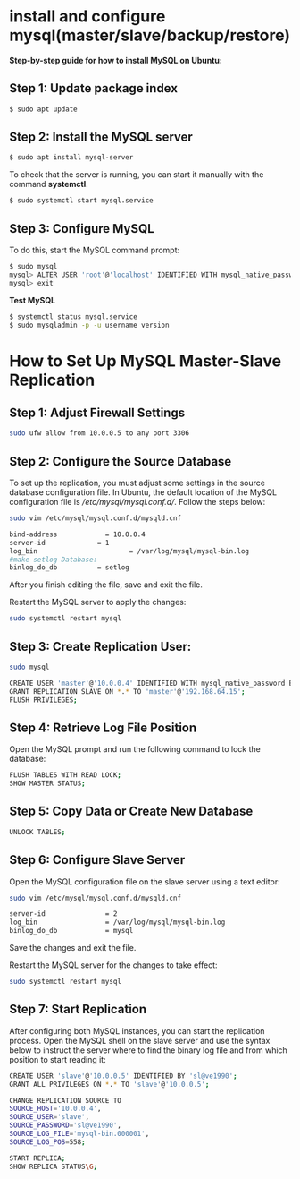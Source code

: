 # install and configure mysql(master/slave/backup/restore)

**Step-by-step guide for how to install MySQL on Ubuntu:**

## **Step 1: Update package index**

```bash
$ sudo apt update
```

## **Step 2: Install the MySQL server**

```bash
$ sudo apt install mysql-server
```

To check that the server is running, you can start it manually with the command **systemctl**.

```bash
$ sudo systemctl start mysql.service
```

## **Step 3: Configure MySQL**

To do this, start the MySQL command prompt:

```bash
$ sudo mysql
mysql> ALTER USER 'root'@'localhost' IDENTIFIED WITH mysql_native_password BY 'password';
mysql> exit
```

**Test MySQL**

```bash
$ systemctl status mysql.service
$ sudo mysqladmin -p -u username version
```

# **How to Set Up MySQL Master-Slave Replication**

## **Step 1: Adjust Firewall Settings**

```bash
sudo ufw allow from 10.0.0.5 to any port 3306
```

## **Step 2: Configure the Source Database**

To set up the replication, you must adjust some settings in the source database configuration file. In Ubuntu, the default location of the MySQL configuration file is */etc/mysql/mysql.conf.d/*. Follow the steps below:

```bash
sudo vim /etc/mysql/mysql.conf.d/mysqld.cnf

bind-address            = 10.0.0.4
server-id             = 1
log_bin                       = /var/log/mysql/mysql-bin.log
#make setlog Database:
binlog_do_db          = setlog
```

After you finish editing the file, save and exit the file.

Restart the MySQL server to apply the changes:

```bash
sudo systemctl restart mysql
```

## **Step 3: Create Replication User:**

```bash
sudo mysql

CREATE USER 'master'@'10.0.0.4' IDENTIFIED WITH mysql_native_password BY 'M@ster1990';
GRANT REPLICATION SLAVE ON *.* TO 'master'@'192.168.64.15';
FLUSH PRIVILEGES;
```

## **Step 4: Retrieve Log File Position**

Open the MySQL prompt and run the following command to lock the database:

```bash
FLUSH TABLES WITH READ LOCK;
SHOW MASTER STATUS;
```

## **Step 5: Copy Data or Create New Database**

```bash
UNLOCK TABLES;
```

## **Step 6: Configure Slave Server**

Open the MySQL configuration file on the slave server using a text editor:

```bash
sudo vim /etc/mysql/mysql.conf.d/mysqld.cnf

server-id               = 2
log_bin                 = /var/log/mysql/mysql-bin.log
binlog_do_db            = mysql
```

Save the changes and exit the file.

Restart the MySQL server for the changes to take effect:

```bash
sudo systemctl restart mysql
```

## **Step 7: Start Replication**

After configuring both MySQL instances, you can start the replication process. Open the MySQL shell on the slave server and use the syntax below to instruct the server where to find the binary log file and from which position to start reading it:

```bash
CREATE USER 'slave'@'10.0.0.5' IDENTIFIED BY 'sl@ve1990';
GRANT ALL PRIVILEGES ON *.* TO 'slave'@'10.0.0.5';
```

```bash
CHANGE REPLICATION SOURCE TO
SOURCE_HOST='10.0.0.4',
SOURCE_USER='slave',
SOURCE_PASSWORD='sl@ve1990',
SOURCE_LOG_FILE='mysql-bin.000001',
SOURCE_LOG_POS=558;

START REPLICA;
SHOW REPLICA STATUS\G;
```